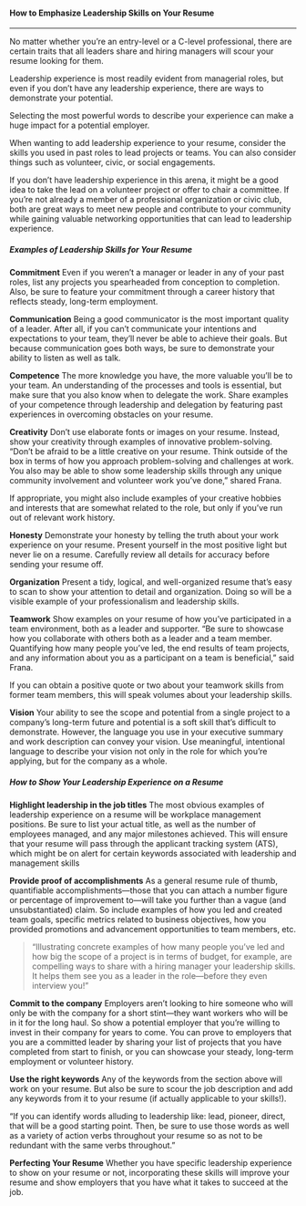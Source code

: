 #### How to Emphasize Leadership Skills on Your Resume
---
No matter whether you’re an entry-level or a C-level professional, there are certain traits that all leaders share and hiring managers will scour your resume looking for them.

Leadership experience is most readily evident from managerial roles, but even if you don’t have any leadership experience, there are ways to demonstrate your potential.

Selecting the most powerful words to describe your experience can make a huge impact for a potential employer.

When wanting to add leadership experience to your resume, consider the skills you used in past roles to lead projects or teams. You can also consider things such as volunteer, civic, or social engagements.

If you don’t have leadership experience in this arena, it might be a good idea to take the lead on a volunteer project or offer to chair a committee. If you’re not already a member of a professional organization or civic club, both are great ways to meet new people and contribute to your community while gaining valuable networking opportunities that can lead to leadership experience.

##### Examples of Leadership Skills for Your Resume

**Commitment**
Even if you weren’t a manager or leader in any of your past roles, list any projects you spearheaded from conception to completion. Also, be sure to feature your commitment through a career history that reflects steady, long-term employment.

**Communication**
Being a good communicator is the most important quality of a leader. After all, if you can’t communicate your intentions and expectations to your team, they’ll never be able to achieve their goals. But because communication goes both ways, be sure to demonstrate your ability to listen as well as talk.

**Competence**
The more knowledge you have, the more valuable you’ll be to your team. An understanding of the processes and tools is essential, but make sure that you also know when to delegate the work. Share examples of your competence through leadership and delegation by featuring past experiences in overcoming obstacles on your resume.  

**Creativity**
Don’t use elaborate fonts or images on your resume. Instead, show your creativity through examples of innovative problem-solving. “Don’t be afraid to be a little creative on your resume. Think outside of the box in terms of how you approach problem-solving and challenges at work. You also may be able to show some leadership skills through any unique community involvement and volunteer work you’ve done,” shared Frana.

If appropriate, you might also include examples of your creative hobbies and interests that are somewhat related to the role, but only if you’ve run out of relevant work history.

**Honesty**
Demonstrate your honesty by telling the truth about your work experience on your resume. Present yourself in the most positive light but never lie on a resume. Carefully review all details for accuracy before sending your resume off.

**Organization**
Present a tidy, logical, and well-organized resume that’s easy to scan to show your attention to detail and organization. Doing so will be a visible example of your professionalism and leadership skills.

**Teamwork**
Show examples on your resume of how you’ve participated in a team environment, both as a leader and supporter. “Be sure to showcase how you collaborate with others both as a leader and a team member. Quantifying how many people you’ve led, the end results of team projects, and any information about you as a participant on a team is beneficial,” said Frana.

If you can obtain a positive quote or two about your teamwork skills from former team members, this will speak volumes about your leadership skills.

**Vision**
Your ability to see the scope and potential from a single project to a company’s long-term future and potential is a soft skill that’s difficult to demonstrate. However, the language you use in your executive summary and work description can convey your vision. Use meaningful, intentional language to describe your vision not only in the role for which you’re applying, but for the company as a whole.

##### How to Show Your Leadership Experience on a Resume

**Highlight leadership in the job titles**
The most obvious examples of leadership experience on a resume will be workplace management positions. Be sure to list your actual title, as well as the number of employees managed, and any major milestones achieved. This will ensure that your resume will pass through the applicant tracking system (ATS), which might be on alert for certain keywords associated with leadership and management skills

**Provide proof of accomplishments**
As a general resume rule of thumb, quantifiable accomplishments—those that you can attach a number figure or percentage of improvement to—will take you further than a vague (and unsubstantiated) claim. So include examples of how you led and created team goals, specific metrics related to business objectives, how you provided promotions and advancement opportunities to team members, etc.

>“Illustrating concrete examples of how many people you’ve led and how big the scope of a project is in terms of budget, for example, are compelling ways to share with a hiring manager your leadership skills. It helps them see you as a leader in the role—before they even interview you!”

**Commit to the company**
Employers aren’t looking to hire someone who will only be with the company for a short stint—they want workers who will be in it for the long haul. So show a potential employer that you’re willing to invest in their company for years to come. You can prove to employers that you are a committed leader by sharing your list of projects that you have completed from start to finish, or you can showcase your steady, long-term employment or volunteer history.

**Use the right keywords**
Any of the keywords from the section above will work on your resume. But also be sure to scour the job description and add any keywords from it to your resume (if actually applicable to your skills!).

“If you can identify words alluding to leadership like: lead, pioneer, direct, that will be a good starting point. Then, be sure to use those words as well as a variety of action verbs throughout your resume so as not to be redundant with the same verbs throughout.”

**Perfecting Your Resume**
Whether you have specific leadership experience to show on your resume or not, incorporating these skills will improve your resume and show employers that you have what it takes to succeed at the job.

